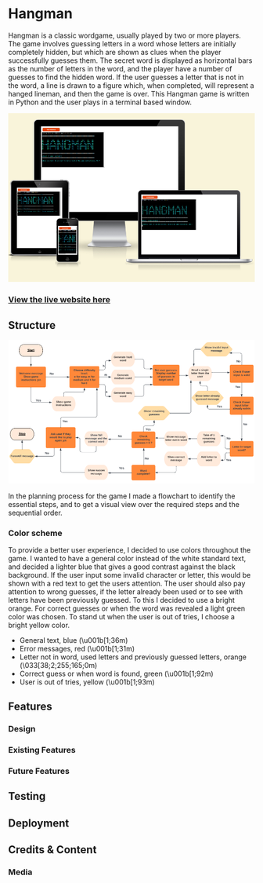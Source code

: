 # Hangman

Hangman is a classic wordgame, usually played by two or more players. The game involves guessing letters in a word whose letters are initially completely hidden, but which are shown as clues when the player successfully guesses them.
The secret word is displayed as horizontal bars as the number of letters in the word, and the player have a number of guesses to find the hidden word. If the user guesses a letter that is not in the word, a line is drawn to a figure which, when completed, will represent a hanged lineman, and then the game is over. 
This Hangman game is written in Python and the user plays in a terminal based window. 

![Responsive Mockup](docs/README-images/amiresponsive.png)

### [View the live website here](https://mooller-hangman.herokuapp.com/)

## Structure

![Flowchart](/docs/README-images/flowchart.PNG)

In the planning process for the game I made a flowchart to identify the essential steps, and to get a visual view over the required steps and the sequential order. 

### Color scheme

To provide a better user experience, I decided to use colors throughout the game. I wanted to have a general color instead of the white standard text, and decided a lighter blue that gives a good contrast against the black background. If the user input some invalid character or letter, this would be shown with a red text to get the users attention. The user should also pay attention to wrong guesses, if the letter already been used or to see with letters have been previously guessed. To this I decided to use a bright orange. For correct guesses or when the word was revealed a light green color was chosen. To stand ut when the user is out of tries, I choose a bright yellow color.

 - General text, blue (\u001b[1;36m)
 - Error messages, red (\u001b[1;31m)
 - Letter not in word, used letters and previously guessed letters, orange (\033[38;2;255;165;0m)
 - Correct guess or when word is found, green (\u001b[1;92m)
 - User is out of tries, yellow (\u001b[1;93m)

## Features



### Design

### Existing Features

### Future Features

## Testing

## Deployment

## Credits & Content

### Media